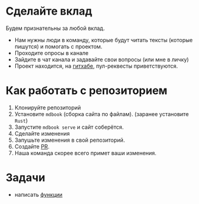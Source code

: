 # Сделайте вклад

Будем признательны за любой вклад.

* Нам нужны люди в команду, которые будут читать тексты (которые пишутся) и помогать с проектом. 
* Проходите опросы в канале
* Зайдите в чат канала и задавайте свои вопросы (или мне в личку)
* Проект находится, на [гитхабе](https://github.com/9kin/is-algo/tree/master/), пул-реквесты приветствуются.

Как работать с репозиторием 
===

1. Клонируйте репозиторий
2. Установите `mdbook` (сборка сайта по файлам). (заранее установите `Rust`)
3. Запустите `mdbook serve` и сайт соберётся. 
4. Сделайте изменения
5. Запушьте изменения в свой репозиторий.
6. Создайте [PR](https://github.com/9kin/is-algo).
7. Наша команда скорее всего примет ваши изменения.

Задачи
===

* написать [функции](/functions.md)
